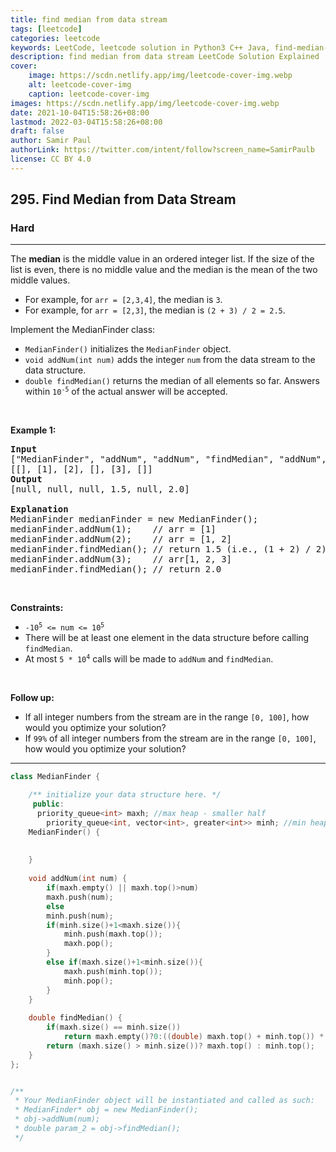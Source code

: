 ```yaml
---
title: find median from data stream
tags: [leetcode]
categories: leetcode
keywords: LeetCode, leetcode solution in Python3 C++ Java, find-median-from-data-stream solution
description: find median from data stream LeetCode Solution Explained
cover:
    image: https://scdn.netlify.app/img/leetcode-cover-img.webp
    alt: leetcode-cover-img
    caption: leetcode-cover-img
images: https://scdn.netlify.app/img/leetcode-cover-img.webp
date: 2021-10-04T15:58:26+08:00
lastmod: 2022-03-04T15:58:26+08:00
draft: false
author: Samir Paul
authorLink: https://twitter.com/intent/follow?screen_name=SamirPaulb
license: CC BY 4.0
---
```



<h2>295. Find Median from Data Stream</h2><h3>Hard</h3><hr><div><p>The <strong>median</strong> is the middle value in an ordered integer list. If the size of the list is even, there is no middle value and the median is the mean of the two middle values.</p>

<ul>
	<li>For example, for <code>arr = [2,3,4]</code>, the median is <code>3</code>.</li>
	<li>For example, for <code>arr = [2,3]</code>, the median is <code>(2 + 3) / 2 = 2.5</code>.</li>
</ul>

<p>Implement the MedianFinder class:</p>

<ul>
	<li><code>MedianFinder()</code> initializes the <code>MedianFinder</code> object.</li>
	<li><code>void addNum(int num)</code> adds the integer <code>num</code> from the data stream to the data structure.</li>
	<li><code>double findMedian()</code> returns the median of all elements so far. Answers within <code>10<sup>-5</sup></code> of the actual answer will be accepted.</li>
</ul>

<p>&nbsp;</p>
<p><strong>Example 1:</strong></p>

<pre><strong>Input</strong>
["MedianFinder", "addNum", "addNum", "findMedian", "addNum", "findMedian"]
[[], [1], [2], [], [3], []]
<strong>Output</strong>
[null, null, null, 1.5, null, 2.0]

<strong>Explanation</strong>
MedianFinder medianFinder = new MedianFinder();
medianFinder.addNum(1);    // arr = [1]
medianFinder.addNum(2);    // arr = [1, 2]
medianFinder.findMedian(); // return 1.5 (i.e., (1 + 2) / 2)
medianFinder.addNum(3);    // arr[1, 2, 3]
medianFinder.findMedian(); // return 2.0
</pre>

<p>&nbsp;</p>
<p><strong>Constraints:</strong></p>

<ul>
	<li><code>-10<sup>5</sup> &lt;= num &lt;= 10<sup>5</sup></code></li>
	<li>There will be at least one element in the data structure before calling <code>findMedian</code>.</li>
	<li>At most <code>5 * 10<sup>4</sup></code> calls will be made to <code>addNum</code> and <code>findMedian</code>.</li>
</ul>

<p>&nbsp;</p>
<p><strong>Follow up:</strong></p>

<ul>
	<li>If all integer numbers from the stream are in the range <code>[0, 100]</code>, how would you optimize your solution?</li>
	<li>If <code>99%</code> of all integer numbers from the stream are in the range <code>[0, 100]</code>, how would you optimize your solution?</li>
</ul>
</div>

---




```cpp
class MedianFinder {

    /** initialize your data structure here. */
     public:  
      priority_queue<int> maxh; //max heap - smaller half
        priority_queue<int, vector<int>, greater<int>> minh; //min heap - greater half
    MedianFinder() {
      
        
    }
 
    void addNum(int num) {
        if(maxh.empty() || maxh.top()>num)
        maxh.push(num);
        else
        minh.push(num);
        if(minh.size()+1<maxh.size()){
            minh.push(maxh.top());
            maxh.pop();
        }
        else if(maxh.size()+1<minh.size()){
            maxh.push(minh.top());
            minh.pop();
        }
    }
    
    double findMedian() {
        if(maxh.size() == minh.size())
            return maxh.empty()?0:((double) maxh.top() + minh.top()) * 0.5;
        return (maxh.size() > minh.size())? maxh.top() : minh.top();
    }
};


/**
 * Your MedianFinder object will be instantiated and called as such:
 * MedianFinder* obj = new MedianFinder();
 * obj->addNum(num);
 * double param_2 = obj->findMedian();
 */
```
